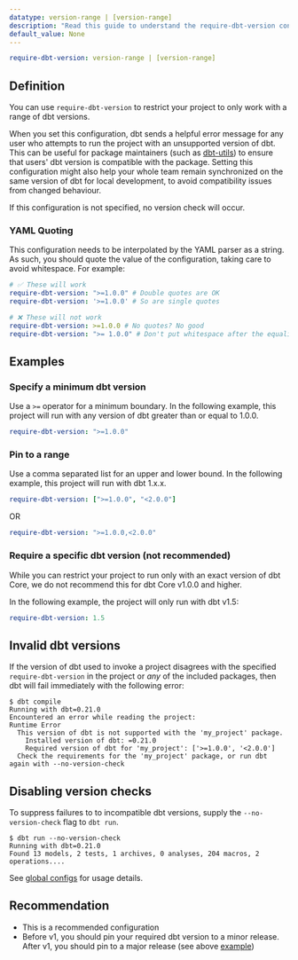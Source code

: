 ```yaml
---
datatype: version-range | [version-range]
description: "Read this guide to understand the require-dbt-version configuration in dbt."
default_value: None
---
```

<File name='dbt_project.yml'>

```yml
require-dbt-version: version-range | [version-range]
```

</File>

## Definition

You can use `require-dbt-version` to restrict your project to only work with a range of dbt versions. 

When you set this configuration, dbt sends a helpful error message for any user who attempts to run the project with an unsupported version of dbt. This can be useful for package maintainers (such as [dbt-utils](https://github.com/dbt-labs/dbt-utils)) to ensure that users' dbt version is compatible with the package. Setting this configuration might also help your whole team remain synchronized on the same version of dbt for local development, to avoid compatibility issues from changed behaviour.

If this configuration is not specified, no version check will occur.

### YAML Quoting

This configuration needs to be interpolated by the YAML parser as a string. As such, you should quote the value of the configuration, taking care to avoid whitespace. For example:
```yml
# ✅ These will work
require-dbt-version: ">=1.0.0" # Double quotes are OK
require-dbt-version: '>=1.0.0' # So are single quotes

# ❌ These will not work
require-dbt-version: >=1.0.0 # No quotes? No good
require-dbt-version: ">= 1.0.0" # Don't put whitespace after the equality signs
```


## Examples

### Specify a minimum dbt version
Use a `>=` operator for a minimum boundary. In the following example, this project will run with any version of dbt greater than or equal to 1.0.0.


<File name='dbt_project.yml'>

```yml
require-dbt-version: ">=1.0.0"
```

</File>


### Pin to a range
Use a comma separated list for an upper and lower bound. In the following example, this project will run with dbt 1.x.x.

<File name='dbt_project.yml'>

```yml
require-dbt-version: [">=1.0.0", "<2.0.0"]
```

</File>

OR

<File name='dbt_project.yml'>

```yml
require-dbt-version: ">=1.0.0,<2.0.0"
```

</File>

  
### Require a specific dbt version (not recommended)

While you can restrict your project to run only with an exact version of dbt Core, we do not recommend this for dbt Core v1.0.0 and higher. 

In the following example, the project will only run with dbt v1.5: 

<File name='dbt_project.yml'>

```yml
require-dbt-version: 1.5
```

</File>

## Invalid dbt versions

If the version of dbt used to invoke a project disagrees with the specified `require-dbt-version` in the project or _any_ of the included packages, then dbt will fail immediately with the following error:
```
$ dbt compile
Running with dbt=0.21.0
Encountered an error while reading the project:
Runtime Error
  This version of dbt is not supported with the 'my_project' package.
    Installed version of dbt: =0.21.0
    Required version of dbt for 'my_project': ['>=1.0.0', '<2.0.0']
  Check the requirements for the 'my_project' package, or run dbt again with --no-version-check
```

## Disabling version checks

To suppress failures to to incompatible dbt versions, supply the `--no-version-check` flag to `dbt run`.
```
$ dbt run --no-version-check
Running with dbt=0.21.0
Found 13 models, 2 tests, 1 archives, 0 analyses, 204 macros, 2 operations....
```

See [global configs](/reference/global-configs/version-compatibility) for usage details.

## Recommendation
* This is a recommended configuration
* Before v1, you should pin your required dbt version to a minor release. After v1, you should pin to a major release (see above [example](#pin-to-a-range))
